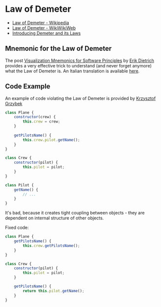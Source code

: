# Law of Demeter

* [Law of Demeter - Wikipedia](https://en.wikipedia.org/wiki/Law_of_Demeter)
* [Law of Demeter - WikiWikiWeb](https://wiki.c2.com/?LawOfDemeter)
* [Introducing Demeter and its Laws](http://www.bradapp.net/docs/demeter-intro.html)

## Mnemonic for the Law of Demeter
The post [Visualization Mnemonics for Software Principles](http://www.daedtech.com/visualization-mnemonics-for-software-principles) by [Erik Dietrich](https://github.com/erikdietrich) provides a very effective trick to understand (and never forget anymore) what the Law of Demeter is. An Italian translation is available [here](https://github.com/arialdomartini/mnemonics/blob/law-of-demeter/README-italian.md).

## Code Example
An example of code violating the Law of Demeter is provided by [Krzysztof Grzybek](https://github.com/krzysztof-grzybek)

```javascript
class Plane {
    constructor(crew) {
        this.crew = crew;
    }
    
    getPilotsName() {
        this.crew.pilot.getName();
    }
}

class Crew {
    constructor(pilot) {
        this.pilot = pilot;
    }
}

class Pilot {
    getName() {
        // ...
    }
}
```

It's bad, because it creates tight coupling between objects - they are dependent on internal structure of other objects.

Fixed code:
```javascript
class Plane {
    getPilotsName() {
        this.crew.getPilotsName();
    }
}

class Crew {
    constructor(pilot) {
        this.pilot = pilot;
    }

    getPilotsName() {
        return this.pilot.getName();
    }
}
